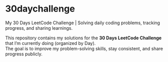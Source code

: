 # 30daychallenge
My 30 Days LeetCode Challenge  | Solving daily coding problems, tracking progress, and sharing learnings.

This repository contains my solutions for the **30 Days LeetCode Challenge** that I’m currently doing (organized by Day).  
The goal is to improve my problem-solving skills, stay consistent, and share progress publicly.  
